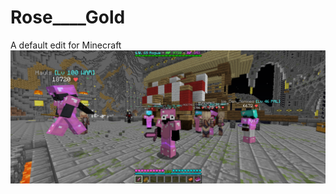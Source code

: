 # Rose____Gold
A default edit for Minecraft
![Screenshot](https://github.com/bpweber/rose____gold/blob/master/2020-02-15_21.53.13.png)
